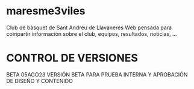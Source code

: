 # maresme3viles
Club de bàsquet de Sant Andreu de Llavaneres
Web pensada para compartir información sobre el club, equipos, resultados, noticias, ...

# CONTROL DE VERSIONES
BETA 05AGO23 VERSIÓN BETA PARA PRUEBA INTERNA Y APROBACIÓN DE DISEÑO Y CONTENIDO
